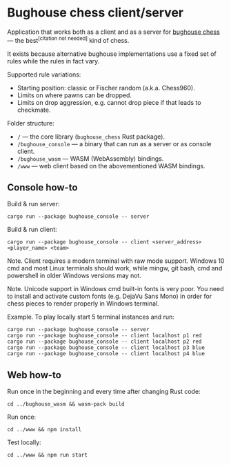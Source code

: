 # Bughouse chess client/server

Application that works both as a client and as a server for
[bughouse chess](https://en.wikipedia.org/wiki/Bughouse_chess) — the
best<sup>[citation not needed]</sup> kind of chess.

It exists because alternative bughouse implementations use a fixed set of rules
while the rules in fact vary.

Supported rule variations:

- Starting position: classic or Fischer random (a.k.a. Chess960).
- Limits on where pawns can be dropped.
- Limits on drop aggression, e.g. cannot drop piece if that leads to checkmate.

Folder structure:

- `/` — the core library (`bughouse_chess` Rust package).
- `/bughouse_console` — a binary that can run as a server or as console client.
- `/bughouse_wasm` — WASM (WebAssembly) bindings.
- `/www` — web client based on the abovementioned WASM bindings.


## Console how-to

Build & run server:

```
cargo run --package bughouse_console -- server
```

Build & run client:

```
cargo run --package bughouse_console -- client <server_address> <player_name> <team>
```

Note. Client requires a modern terminal with raw mode support.
Windows 10 cmd and most Linux terminals should work, while mingw, git bash,
cmd and powershell in older Windows versions may not.

Note. Unicode support in Windows cmd built-in fonts is very poor. You need to
install and activate custom fonts (e.g. DejaVu Sans Mono) in order for chess
pieces to render properly in Windows terminal.

Example. To play locally start 5 terminal instances and run:

```
cargo run --package bughouse_console -- server
cargo run --package bughouse_console -- client localhost p1 red
cargo run --package bughouse_console -- client localhost p2 red
cargo run --package bughouse_console -- client localhost p3 blue
cargo run --package bughouse_console -- client localhost p4 blue
```


## Web how-to

Run once in the beginning and every time after changing Rust code:

```
cd ../bughouse_wasm && wasm-pack build
```

Run once:

```
cd ../www && npm install
```

Test locally:

```
cd ../www && npm run start
```
